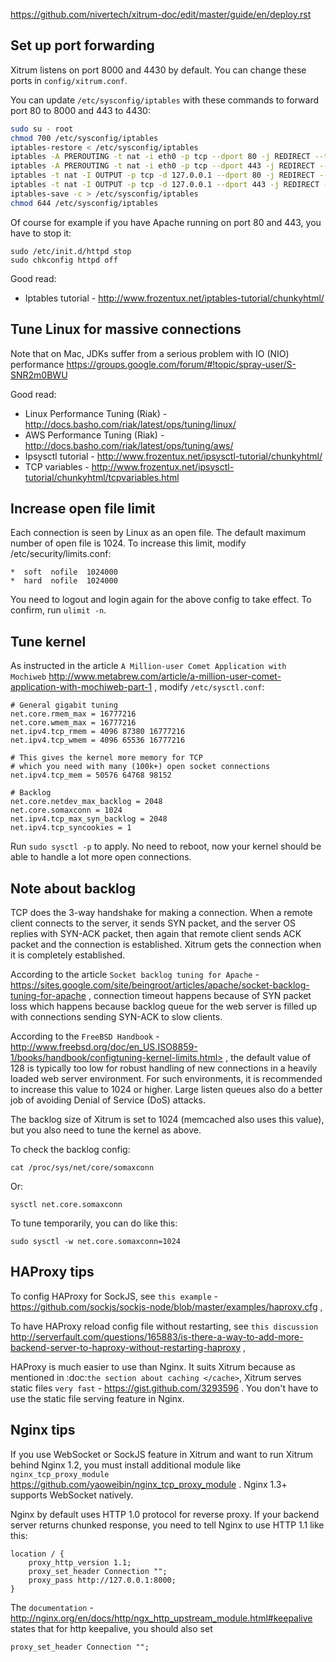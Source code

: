 
https://github.com/nivertech/xitrum-doc/edit/master/guide/en/deploy.rst


Set up port forwarding
----------------------

Xitrum listens on port 8000 and 4430 by default.
You can change these ports in `config/xitrum.conf`.

You can update `/etc/sysconfig/iptables` with these commands to forward port
80 to 8000 and 443 to 4430:

``` bash
sudo su - root
chmod 700 /etc/sysconfig/iptables
iptables-restore < /etc/sysconfig/iptables
iptables -A PREROUTING -t nat -i eth0 -p tcp --dport 80 -j REDIRECT --to-port 8000
iptables -A PREROUTING -t nat -i eth0 -p tcp --dport 443 -j REDIRECT --to-port 4430
iptables -t nat -I OUTPUT -p tcp -d 127.0.0.1 --dport 80 -j REDIRECT --to-ports 8000
iptables -t nat -I OUTPUT -p tcp -d 127.0.0.1 --dport 443 -j REDIRECT --to-ports 4430
iptables-save -c > /etc/sysconfig/iptables
chmod 644 /etc/sysconfig/iptables
```


Of course for example if you have Apache running on port 80 and 443, you have to stop it:

```
sudo /etc/init.d/httpd stop
sudo chkconfig httpd off
```

Good read:

* Iptables tutorial - http://www.frozentux.net/iptables-tutorial/chunkyhtml/


Tune Linux for massive connections
----------------------------------

Note that on Mac, JDKs suffer from a serious problem with IO (NIO) performance https://groups.google.com/forum/#!topic/spray-user/S-SNR2m0BWU

Good read:

* Linux Performance Tuning (Riak) - http://docs.basho.com/riak/latest/ops/tuning/linux/
* AWS Performance Tuning (Riak) - http://docs.basho.com/riak/latest/ops/tuning/aws/
* Ipsysctl tutorial - http://www.frozentux.net/ipsysctl-tutorial/chunkyhtml/
* TCP variables - http://www.frozentux.net/ipsysctl-tutorial/chunkyhtml/tcpvariables.html


Increase open file limit
------------------------

Each connection is seen by Linux as an open file.
The default maximum number of open file is 1024.
To increase this limit, modify /etc/security/limits.conf:


```
*  soft  nofile  1024000
*  hard  nofile  1024000
```


You need to logout and login again for the above config to take effect.
To confirm, run `ulimit -n`.


Tune kernel
-----------

As instructed in the article `A Million-user Comet Application with Mochiweb` http://www.metabrew.com/article/a-million-user-comet-application-with-mochiweb-part-1 ,
modify `/etc/sysctl.conf`:


```
# General gigabit tuning
net.core.rmem_max = 16777216
net.core.wmem_max = 16777216
net.ipv4.tcp_rmem = 4096 87380 16777216
net.ipv4.tcp_wmem = 4096 65536 16777216

# This gives the kernel more memory for TCP
# which you need with many (100k+) open socket connections
net.ipv4.tcp_mem = 50576 64768 98152

# Backlog
net.core.netdev_max_backlog = 2048
net.core.somaxconn = 1024
net.ipv4.tcp_max_syn_backlog = 2048
net.ipv4.tcp_syncookies = 1
```


Run `sudo sysctl -p` to apply.
No need to reboot, now your kernel should be able to handle a lot more open connections.


Note about backlog
------------------

TCP does the 3-way handshake for making a connection.
When a remote client connects to the server,
it sends SYN packet, and the server OS replies with SYN-ACK packet,
then again that remote client sends ACK packet and the connection is established.
Xitrum gets the connection when it is completely established.

According to the article
`Socket backlog tuning for Apache` - https://sites.google.com/site/beingroot/articles/apache/socket-backlog-tuning-for-apache ,
connection timeout happens because of SYN packet loss which happens because
backlog queue for the web server is filled up with connections sending SYN-ACK
to slow clients.

According to the
`FreeBSD Handbook` - http://www.freebsd.org/doc/en_US.ISO8859-1/books/handbook/configtuning-kernel-limits.html> ,
the default value of 128 is typically too low for robust handling of new
connections in a heavily loaded web server environment. For such environments,
it is recommended to increase this value to 1024 or higher.
Large listen queues also do a better job of avoiding Denial of Service (DoS) attacks.

The backlog size of Xitrum is set to 1024 (memcached also uses this value),
but you also need to tune the kernel as above.

To check the backlog config:

    cat /proc/sys/net/core/somaxconn

Or:

    sysctl net.core.somaxconn

To tune temporarily, you can do like this:

    sudo sysctl -w net.core.somaxconn=1024



HAProxy tips
------------

To config HAProxy for SockJS, see `this example` - https://github.com/sockjs/sockjs-node/blob/master/examples/haproxy.cfg ,

To have HAProxy reload config file without restarting, see `this discussion`  http://serverfault.com/questions/165883/is-there-a-way-to-add-more-backend-server-to-haproxy-without-restarting-haproxy ,

HAProxy is much easier to use than Nginx. It suits Xitrum because as mentioned in
:doc:`the section about caching </cache>`, Xitrum serves static files
`very fast` - https://gist.github.com/3293596 . You don't have to use the static file
serving feature in Nginx.


Nginx tips
----------

If you use WebSocket or SockJS feature in Xitrum and want to run Xitrum behind
Nginx 1.2, you must install additional module like
`nginx_tcp_proxy_module`  https://github.com/yaoweibin/nginx_tcp_proxy_module .
Nginx 1.3+ supports WebSocket natively.

Nginx by default uses HTTP 1.0 protocol for reverse proxy. If your backend server
returns chunked response, you need to tell Nginx to use HTTP 1.1 like this:

```
location / {
    proxy_http_version 1.1;
    proxy_set_header Connection "";
    proxy_pass http://127.0.0.1:8000;
}
```

The `documentation` - http://nginx.org/en/docs/http/ngx_http_upstream_module.html#keepalive 
states that for http keepalive, you should also set

    proxy_set_header Connection "";


